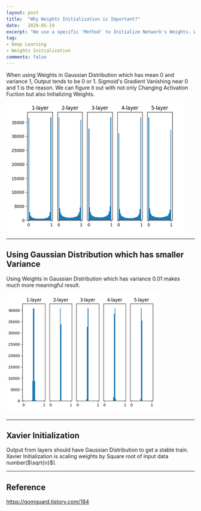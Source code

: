 ```yaml
---
layout: post
title:  "Why Weights Initialization is Important?"
date:   2020-05-19
excerpt: "We use a specific 'Method' to Initialize Network's Weights. Why Weights Initialization is Important and Which 'Method' is better?"
tag:
- Deep Learning
- Weights Initialization
comments: false
---
```


When using Weights in Gaussian Distribution which has mean 0 and variance 1, Output tends to be 0 or 1. Sigmoid's Gradient Vanishing near 0 and 1 is the reason. We can figure it out with not only Changing Activation Fuction but also Initializing Weights.

![Sigmoid_0_1](/assets/img/Sigmoid_0_1.png)    
    
---

## Using Gaussian Distribution which has smaller Variance

Using Weights in Gaussian Distribution which has variance 0.01 makes much more meaningful result.

![Sigmoid_0_01](/assets/img/sigmoid_0_01.png)

---

## Xavier Initialization

Output from layers should have Gaussian Distribution to get a stable train. Xavier Initialization is scaling weights by Square root of input data number($\sqrt{n}$).

---
## Reference
https://gomguard.tistory.com/184
